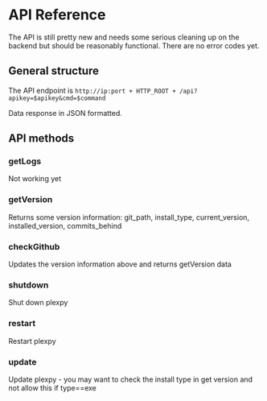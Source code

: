 # API Reference
The API is still pretty new and needs some serious cleaning up on the backend but should be reasonably functional. There are no error codes yet.

## General structure
The API endpoint is `http://ip:port + HTTP_ROOT + /api?apikey=$apikey&cmd=$command`

Data response in JSON formatted.

## API methods

### getLogs
Not working yet

### getVersion
Returns some version information: git_path, install_type, current_version, installed_version, commits_behind

### checkGithub
Updates the version information above and returns getVersion data

### shutdown
Shut down plexpy

### restart
Restart plexpy

### update
Update plexpy - you may want to check the install type in get version and not allow this if type==exe
